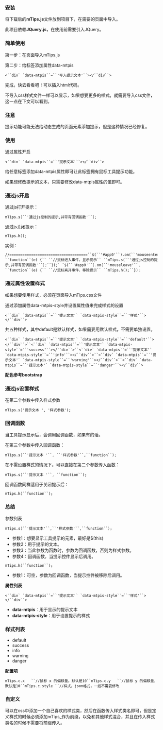 ### 安装

将下载后的**mTips.js**文件放到项目下，在需要的页面中导入。

此项目依赖**JQuery.js**，在使用前需要引入JQuery。



### 简单使用

第一步：在页面导入mTips.js

第二步：给标签添加属性data-mtpis

```
<``div` `data-mtpis``=``'写入提示文本'``></``div``>
```

完成，快去看看吧！可以插入html代码。

不导入css样式文件一样可以显示，如果想要更多的样式，就需要导入css文件，这一点在下文可以看到。



### 注意

提示功能可能无法给动态生成的页面元素添加提示，但是这种情况已经修复。



### 使用



通过属性开启

```
<``div` `data-mtpis``=``'提示文本'``></``div``>
```

给任意标签添加data-mtpis属性即可让此标签拥有鼠标工具提示功能。

如果想修改提示的文本，只需要修改data-mtpis属性的值即可。



### 通过js开启

通过js打开提示：

```
mTips.s(``'通过js控制的提示,并带有回调函数'``);
```

通过js关闭提示：

```
mTips.h();
```

实例：

```
//====================================``$(``'#app0'``).on(``'mouseenter'``, ``function``(e) {`` ``//鼠标进入事件，显示提示`` ``mTips.s(``'通过js控制的提示,并带有回调函数'``);``});` `$(``'#app0'``).on(``'mouseleave'``, ``function``(e) {`` ``//鼠标离开事件，移除提示`` ``mTips.h();``});
```



### 通过属性设置样式

如果想要使用样式，必须在页面导入mTips.css文件

通过添加属性data-mtpis-style并设置属性值来完成样式的设置

```
<``div` `data-mtpis``=``'提示文本'` `data-mtpis-style``=``'样式'``></``div``>
```

共五种样式，其中default是默认样式，如果需要用默认样式，不需要单独设置。

```
<``div` `data-mtpis``=``'提示文本'` `data-mtpis-style``=``'default'``></``div``>``<``div` `data-mtpis``=``'提示文本'` `data-mtpis-style``=``'success'``></``div``>``<``div` `data-mtpis``=``'提示文本'` `data-mtpis-style``=``'info'``></``div``>``<``div` `data-mtpis``=``'提示文本'` `data-mtpis-style``=``'warning'``></``div``>``<``div` `data-mtpis``=``'提示文本'` `data-mtpis-style``=``'danger'``></``div``>
```

**配色参考bootstrap**



### 通过js设置样式

在第二个参数中传入样式参数

```
mTips.s('提示文本 ', '样式参数');
```



### 回调函数

当工具提示显示后，会调用回调函数，如果有的话。

在第三个参数中传入回调函数：

```
mTips.s(``'提示文本 '``, ``'样式参数'``,``function``);
```

在不需设置样式的情况下，可以直接在第二个参数传入函数：

```
mTips.s(``'提示文本 '``, ``function``);
```

回调函数同样适用于关闭提示后：

```
mTips.h(``function``);
```



### 总结



参数列表

```
mTips.s(``'提示文本'``,``'样式参数'``,``function``);
```

- 参数1：想要显示工具提示的元素，最好是$(this)
- 参数2：用于提示的文本。
- 参数3：当此参数为函数时，参数为回调函数，否则为样式参数。
- 参数4：回调函数，当提示控件显示后调用。

```
mTips.h(``function``);
```

- 参数1：可空，参数为回调函数，当提示控件被移除后调用。



**属性列表**

```
<``div` `data-mtpis``=``'提示文本'` `data-mtpis-style``=``'样式'``></``div``>
```

- **data-mtpis**：用于显示的提示文本
- **data-mtpis-style**：用于设置提示的样式



### 样式列表

- default
- success
- info
- warning
- danger



**配置项**

```
mTips.c.x   ``//鼠标 x 的偏移量，默认是10``mTips.c.y   ``//鼠标 y 的偏移量，默认是10``mTips.c.style ``//样式，json格式，一般不需要修改
```



### 自定义

可以在css中添加一个自己喜欢的样式类，然后在函数传入样式类名即可，但是定义样式的时候必须添加mTips_作为前缀，以免和其他样式混合，并且在传入样式类名的时候不需要将前缀传入。